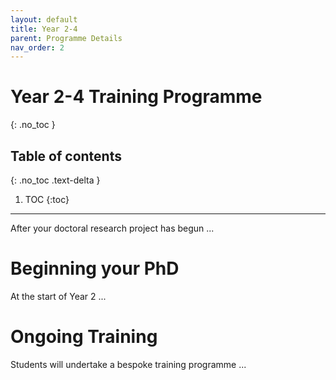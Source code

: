 ```yaml
---
layout: default
title: Year 2-4
parent: Programme Details
nav_order: 2
---
```


# Year 2-4 Training Programme
{: .no_toc }

## Table of contents
{: .no_toc .text-delta }

1. TOC
{:toc}

---

After your doctoral research project has begun ...

# Beginning your PhD

At the start of Year 2 ...

# Ongoing Training

Students will undertake a bespoke training programme ...
